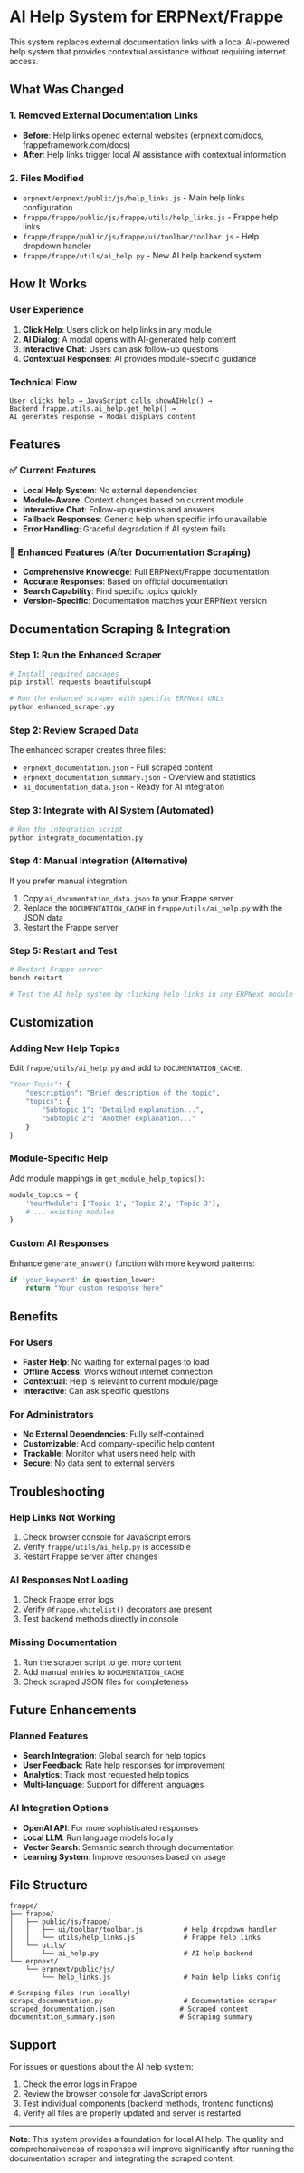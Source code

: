 # AI Help System for ERPNext/Frappe

This system replaces external documentation links with a local AI-powered help system that provides contextual assistance without requiring internet access.

## What Was Changed

### 1. Removed External Documentation Links
- **Before**: Help links opened external websites (erpnext.com/docs, frappeframework.com/docs)
- **After**: Help links trigger local AI assistance with contextual information

### 2. Files Modified
- `erpnext/erpnext/public/js/help_links.js` - Main help links configuration
- `frappe/frappe/public/js/frappe/utils/help_links.js` - Frappe help links
- `frappe/frappe/public/js/frappe/ui/toolbar/toolbar.js` - Help dropdown handler
- `frappe/frappe/utils/ai_help.py` - New AI help backend system

## How It Works

### User Experience
1. **Click Help**: Users click on help links in any module
2. **AI Dialog**: A modal opens with AI-generated help content
3. **Interactive Chat**: Users can ask follow-up questions
4. **Contextual Responses**: AI provides module-specific guidance

### Technical Flow
```
User clicks help → JavaScript calls showAIHelp() → 
Backend frappe.utils.ai_help.get_help() → 
AI generates response → Modal displays content
```

## Features

### ✅ Current Features
- **Local Help System**: No external dependencies
- **Module-Aware**: Context changes based on current module
- **Interactive Chat**: Follow-up questions and answers
- **Fallback Responses**: Generic help when specific info unavailable
- **Error Handling**: Graceful degradation if AI system fails

### 🚀 Enhanced Features (After Documentation Scraping)
- **Comprehensive Knowledge**: Full ERPNext/Frappe documentation
- **Accurate Responses**: Based on official documentation
- **Search Capability**: Find specific topics quickly
- **Version-Specific**: Documentation matches your ERPNext version

## Documentation Scraping & Integration

### Step 1: Run the Enhanced Scraper
```bash
# Install required packages
pip install requests beautifulsoup4

# Run the enhanced scraper with specific ERPNext URLs
python enhanced_scraper.py
```

### Step 2: Review Scraped Data
The enhanced scraper creates three files:
- `erpnext_documentation.json` - Full scraped content
- `erpnext_documentation_summary.json` - Overview and statistics
- `ai_documentation_data.json` - Ready for AI integration

### Step 3: Integrate with AI System (Automated)
```bash
# Run the integration script
python integrate_documentation.py
```

### Step 4: Manual Integration (Alternative)
If you prefer manual integration:
1. Copy `ai_documentation_data.json` to your Frappe server
2. Replace the `DOCUMENTATION_CACHE` in `frappe/utils/ai_help.py` with the JSON data
3. Restart the Frappe server

### Step 5: Restart and Test
```bash
# Restart Frappe server
bench restart

# Test the AI help system by clicking help links in any ERPNext module
```

## Customization

### Adding New Help Topics
Edit `frappe/utils/ai_help.py` and add to `DOCUMENTATION_CACHE`:

```python
"Your Topic": {
    "description": "Brief description of the topic",
    "topics": {
        "Subtopic 1": "Detailed explanation...",
        "Subtopic 2": "Another explanation..."
    }
}
```

### Module-Specific Help
Add module mappings in `get_module_help_topics()`:

```python
module_topics = {
    'YourModule': ['Topic 1', 'Topic 2', 'Topic 3'],
    # ... existing modules
}
```

### Custom AI Responses
Enhance `generate_answer()` function with more keyword patterns:

```python
if 'your_keyword' in question_lower:
    return "Your custom response here"
```

## Benefits

### For Users
- **Faster Help**: No waiting for external pages to load
- **Offline Access**: Works without internet connection
- **Contextual**: Help is relevant to current module/page
- **Interactive**: Can ask specific questions

### For Administrators
- **No External Dependencies**: Fully self-contained
- **Customizable**: Add company-specific help content
- **Trackable**: Monitor what users need help with
- **Secure**: No data sent to external servers

## Troubleshooting

### Help Links Not Working
1. Check browser console for JavaScript errors
2. Verify `frappe/utils/ai_help.py` is accessible
3. Restart Frappe server after changes

### AI Responses Not Loading
1. Check Frappe error logs
2. Verify `@frappe.whitelist()` decorators are present
3. Test backend methods directly in console

### Missing Documentation
1. Run the scraper script to get more content
2. Add manual entries to `DOCUMENTATION_CACHE`
3. Check scraped JSON files for completeness

## Future Enhancements

### Planned Features
- **Search Integration**: Global search for help topics
- **User Feedback**: Rate help responses for improvement
- **Analytics**: Track most requested help topics
- **Multi-language**: Support for different languages

### AI Integration Options
- **OpenAI API**: For more sophisticated responses
- **Local LLM**: Run language models locally
- **Vector Search**: Semantic search through documentation
- **Learning System**: Improve responses based on usage

## File Structure

```
frappe/
├── frappe/
│   ├── public/js/frappe/
│   │   ├── ui/toolbar/toolbar.js          # Help dropdown handler
│   │   └── utils/help_links.js            # Frappe help links
│   └── utils/
│       └── ai_help.py                     # AI help backend
└── erpnext/
    └── erpnext/public/js/
        └── help_links.js                  # Main help links config

# Scraping files (run locally)
scrape_documentation.py                    # Documentation scraper
scraped_documentation.json                # Scraped content
documentation_summary.json                # Scraping summary
```

## Support

For issues or questions about the AI help system:
1. Check the error logs in Frappe
2. Review the browser console for JavaScript errors
3. Test individual components (backend methods, frontend functions)
4. Verify all files are properly updated and server is restarted

---

**Note**: This system provides a foundation for local AI help. The quality and comprehensiveness of responses will improve significantly after running the documentation scraper and integrating the scraped content. 